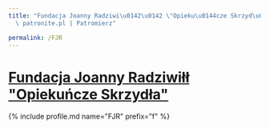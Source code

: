 ```yaml
---
title: "Fundacja Joanny Radziwi\u0142\u0142 \"Opieku\u0144cze Skrzyd\u0142a\" | Statystyki\
  \ patronite.pl | Patromierz"

permalink: /FJR
---
```


# [Fundacja Joanny Radziwiłł "Opiekuńcze Skrzydła"](https://patronite.pl/FJR)

{% include profile.md name="FJR" prefix="f" %}
